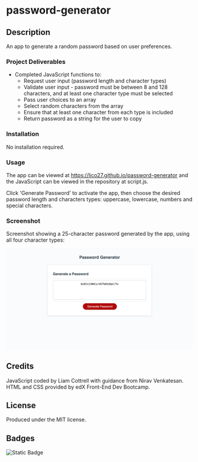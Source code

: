 # password-generator

## Description
An app to generate a random password based on user preferences.

### Project Deliverables
- Completed JavaScript functions to:
    - Request user input (password length and character types)
    - Validate user input - password must be between 8 and 128 characters, and at least one character type must be selected
    - Pass user choices to an array
    - Select random characters from the array
    - Ensure that at least one character from each type is included
    - Return password as a string for the user to copy

### Installation
No installation required.

### Usage
The app can be viewed at https://lico27.github.io/password-generator and the JavaScript can be viewed in the repository at script.js.

Click 'Generate Password' to activate the app, then choose the desired password length and characters types: uppercase, lowercase, numbers and special characters.

### Screenshot
Screenshot showing a 25-character password generated by the app, using all four character types:

![Screenshot of completed project](assets/img/screenshot.png)

## Credits
JavaScript coded by Liam Cottrell with guidance from Nirav Venkatesan. HTML and CSS provided by edX Front-End Dev Bootcamp. 

## License
Produced under the MIT license.

## Badges
![Static Badge](https://img.shields.io/badge/project-complete-brightgreen)


